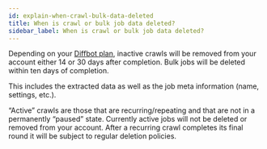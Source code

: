 ```yaml
---
id: explain-when-crawl-bulk-data-deleted
title: When is crawl or bulk job data deleted?
sidebar_label: When is crawl or bulk job data deleted?
---
```


<div class="entry-content">
		<p>Depending on your <a href="http://www.diffbot.com/pricing/" target="_blank">Diffbot plan</a>, inactive crawls will be removed from your account either 14 or 30 days after completion. Bulk jobs will be deleted within ten days of completion.</p>
<p>This includes the extracted data as well as the job meta information (name, settings, etc.).</p>
<p>“Active” crawls are those that are recurring/repeating and that are not in a permanently “paused” state. Currently active jobs will not be deleted or removed from your account. After a recurring crawl completes its final round it will be subject to regular deletion policies.</p>
			</div>
